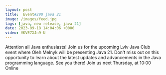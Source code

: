 ```yaml
---
layout: post
title:  Event#290 java 21
image: /images/feed.jpg
tags: [java, new release, java 21]
date: 2023-09-18 14:04:06 +0000
video: VKVE7XJn9-U
---
```


Attention all Java enthusiasts! Join us for the upcoming Lviv Java Club event where Oleh Melnyk will be presenting Java 21. Don't miss out on this opportunity to learn about the latest updates and advancements in the Java programming language. See you there!
Join us next Thursday, at 10:00 Online
